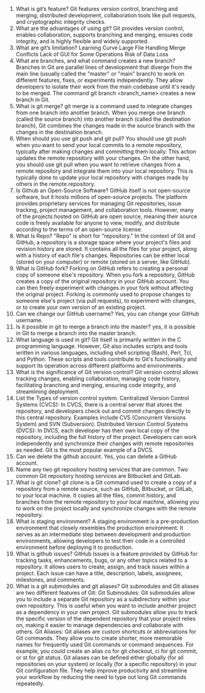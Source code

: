 1. What is git’s feature?
Git features version control, branching and merging, distributed development, collaboration
tools like pull requests, and cryptographic integrity checks.
2. What are the advantages of using git?
Git provides version control, enables collaboration, supports branching and merging, ensures
code integrity, and is highly flexible and widely supported.
3. What are git’s limitation?
Learning Curve
Large File Handling
Merge Conflicts
Lack of GUI for Some Operations
Risk of Data Loss
4. What are branches, and what command creates a new branch?
Branches in Git are parallel lines of development that diverge from the main line (usually
called the "master" or "main" branch) to work on different features, fixes, or experiments
independently. They allow developers to isolate their work from the main codebase until it's
ready to be merged.
The command git branch <branch_name> creates a new branch in Git.
5. What is git merge?
git merge is a command used to integrate changes from one branch into another branch.
When you merge one branch (called the source branch) into another branch (called the
destination branch), Git combines the changes made in the source branch with the changes in
the destination branch.
6. When should you use git push and git pull?
You should use git push when you want to send your local commits to a remote repository,
typically after making changes and committing them locally. This action updates the remote
repository with your changes.
On the other hand, you should use git pull when you want to retrieve changes from a remote
repository and integrate them into your local repository. This is typically done to update your
local repository with changes made by others in the remote repository.
7. Is Github an Open-Source Software?
GitHub itself is not open-source software, but it hosts millions of open-source projects. The
platform provides proprietary services for managing Git repositories, issue tracking, project
management, and collaboration tools. However, many of the projects hosted on GitHub are
open source, meaning their source code is freely available for anyone to view, modify, and
distribute according to the terms of an open-source license.
8. What Is Repo?
"Repo" is short for "repository." In the context of Git and GitHub, a repository is a storage
space where your project's files and revision history are stored. It contains all the files for
your project, along with a history of each file's changes. Repositories can be either local
(stored on your computer) or remote (stored on a server, like GitHub).
9. What is GitHub fork?
Forking on GitHub refers to creating a personal copy of someone else's repository. When you
fork a repository, GitHub creates a copy of the original repository in your GitHub account.
You can then freely experiment with changes in your fork without affecting the original
project. Forking is commonly used to propose changes to someone else's project (via pull
requests), to experiment with changes, or to create your own version of an existing project.
10. Can we change our GitHub username?
Yes, you can change your GitHub username.
11. Is it possible in git to merge a branch into the master?
yes, it is possible in Git to merge a branch into the master branch.
12. What language is used in git?
Git itself is primarily written in the C programming language. However, Git also includes
scripts and tools written in various languages, including shell scripting (Bash), Perl, Tcl, and
Python. These scripts and tools contribute to Git's functionality and support its operation
across different platforms and environments.
13. What is the significance of Git version control?
Git version control allows tracking changes, enabling collaboration, managing code history,
facilitating branching and merging, ensuring code integrity, and streamlining deployment.
14. List the Types of version control system.
Centralized Version Control Systems (CVCS): In CVCS, there is a central server that
stores the repository, and developers check out and commit changes directly to this
central repository. Examples include CVS (Concurrent Versions System) and SVN
(Subversion).
Distributed Version Control Systems (DVCS): In DVCS, each developer has their own
local copy of the repository, including the full history of the project. Developers can work
independently and synchronize their changes with remote repositories as needed. Git is
the most popular example of a DVCS.
15. Can we delete the github account.
Yes, you can delete a GitHub account.
16. Name any two git repository hosting services that are common.
Two common Git repository hosting services are Bitbucket and GitLab.
17. What is git clone?
git clone is a Git command used to create a copy of a repository from a remote source, such
as GitHub, Bitbucket, or GitLab, to your local machine. It copies all the files, commit history,
and branches from the remote repository to your local machine, allowing you to work on the
project locally and synchronize changes with the remote repository.
18. What is staging environment?
A staging environment is a pre-production environment that closely resembles the production
environment. It serves as an intermediate step between development and production
environments, allowing developers to test their code in a controlled environment before
deploying it to production.
19. What is github issues?
GitHub Issues is a feature provided by GitHub for tracking tasks, enhancements, bugs, or any
other topics related to a repository. It allows users to create, assign, and track issues within a
project. Each issue can have a title, description, labels, assignees, milestones, and comments.
20. What is a git submodules and git aliases?
Git submodules and Git aliases are two different features of Git:
Git Submodules: Git submodules allow you to include a separate Git repository as a
subdirectory within your own repository. This is useful when you want to include another
project as a dependency in your own project. Git submodules allow you to track the specific
version of the dependent repository that your project relies on, making it easier to manage
dependencies and collaborate with others.
Git Aliases: Git aliases are custom shortcuts or abbreviations for Git commands. They allow
you to create shorter, more memorable names for frequently used Git commands or command
sequences. For example, you could create an alias co for git checkout, ci for git commit, or st
for git status. Git aliases can be defined either globally (for all repositories on your system) or
locally (for a specific repository) in your Git configuration file. They help improve
productivity and streamline your workflow by reducing the need to type out long Git
commands repeatedly.



































































































